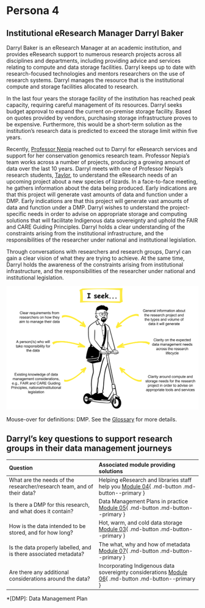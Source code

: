# Persona 4

## Institutional eResearch Manager Darryl Baker

Darryl Baker is an eResearch Manager at an academic institution, and provides eResearch support to numerous research projects across all disciplines and departments, including providing advice and services relating to compute and data storage facilities. Darryl keeps up to date with research-focused technologies and mentors researchers on the use of research systems. Darryl manages the resource that is the institutional compute and storage facilities allocated to research. 

In the last four years the storage facility of the institution has reached peak capacity, requiring careful management of its resources. Darryl seeks budget approval to expand the current on-premise storage facility. Based on quotes provided by vendors, purchasing storage infrastructure proves to be expensive. Furthermore, this would be a short-term solution as the institution’s research data is predicted to exceed the storage limit within five years.

Recently, [Professor Nepia](https://genomicsaotearoa.github.io/data-management-resources/personas/persona3/) reached out to Darryl for eResearch services and support for her conservation genomics research team. Professor Nepia’s team works across a number of projects, producing a growing amount of data over the last 10 years. Darryl meets with one of Professor Nepia’s research students, [Taylor](https://genomicsaotearoa.github.io/data-management-resources/personas/persona1/), to understand the eResearch needs of an upcoming project about a new species of lizards. In a face-to-face meeting, he gathers information about the data being produced. Early indications are that this project will generate vast amounts of data and function under a DMP. Early indications are that this project will generate vast amounts of data and function under a DMP. Darryl wishes to understand the project-specific needs in order to advise on appropriate storage and computing solutions that will facilitate Indigenous data sovereignty and uphold the FAIR and CARE Guiding Principles. Darryl holds a clear understanding of the constraints arising from the institutional infrastructure, and the responsibilities of the researcher under national and institutional legislation.

Through conversations with researchers and research groups, Darryl can gain a clear vision of what they are trying to achieve. At the same time, Darryl holds the awareness of the constraints arising from institutional infrastructure, and the responsibilities of the researcher under national and institutional legislation. 

![The data management information that Institutional eResearch Manager Darryl Baker seeks in order to support researchers](../figures/Persona4.png)

Mouse-over for definitions: DMP. See the [Glossary](https://genomicsaotearoa.github.io/data-management-resources/glossary/) for more details. 

## Darryl’s key questions to support research groups in their data management journeys

| Question | Associated module providing solutions | 
|:--|:--|
| What are the needs of the researcher/research team, and of their data? | Helping eResearch and libraries staff help you [Module 04](https://genomicsaotearoa.github.io/data-management-resources/modules/module04/){ .md-button .md-button--primary } |
| Is there a DMP for this research, and what does it contain? | Data Management Plans in practice [Module 05](https://genomicsaotearoa.github.io/data-management-resources/modules/module05/){ .md-button .md-button--primary } |
| How is the data intended to be stored, and for how long? | Hot, warm, and cold data storage [Module 03](https://genomicsaotearoa.github.io/data-management-resources/modules/module03/){ .md-button .md-button--primary } |
| Is the data properly labelled, and is there associated metadata? | The what, why and how of metadata [Module 07](https://genomicsaotearoa.github.io/data-management-resources/modules/module07/){ .md-button .md-button--primary } |
| Are there any additional considerations around the data? | Incorporating Indigenous data sovereignty considerations [Module 06](https://genomicsaotearoa.github.io/data-management-resources/modules/module06/){ .md-button .md-button--primary } |

*[DMP]: Data Management Plan